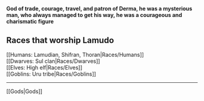 #### God of trade, courage, travel, and patron of Derma, he was a mysterious man, who always managed to get his way, he was a courageous and charismatic figure   

## Races that worship Lamudo  
[[Humans: Lamudian, Shifran, Thoran|Races/Humans]]  
[[Dwarves: Sul clan|Races/Dwarves]]  
[[Elves: High elf|Races/Elves]]  
[[Goblins: Uru tribe|Races/Goblins]]  

---

[[Gods|Gods]]